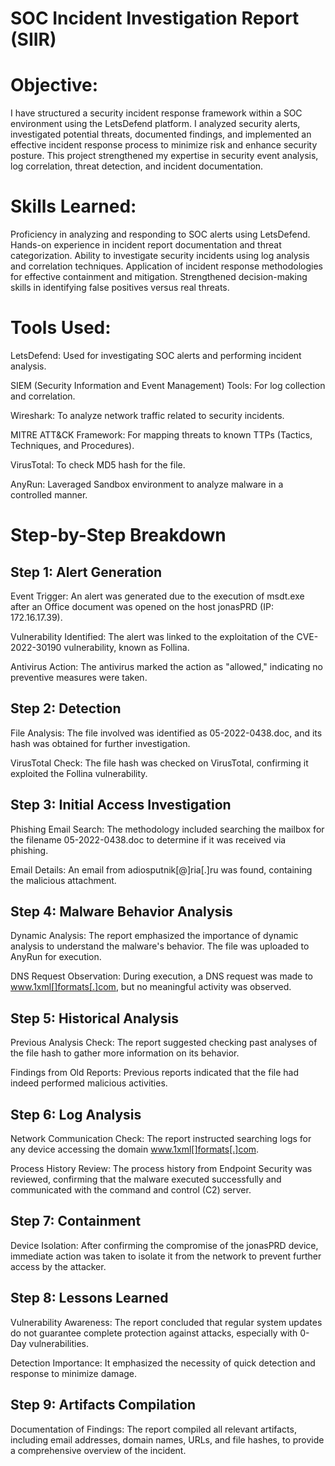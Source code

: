 # SOC Incident Investigation Report (SIIR) 

# Objective:
I have structured a security incident response framework within a SOC environment using the LetsDefend platform. I analyzed security alerts, investigated potential threats, documented findings, and implemented an effective incident response process to minimize risk and enhance security posture. This project strengthened my expertise in security event analysis, log correlation, threat detection, and incident documentation.

# Skills Learned:
Proficiency in analyzing and responding to SOC alerts using LetsDefend.
Hands-on experience in incident report documentation and threat categorization.
Ability to investigate security incidents using log analysis and correlation techniques.
Application of incident response methodologies for effective containment and mitigation.
Strengthened decision-making skills in identifying false positives versus real threats.

# Tools Used:
LetsDefend: Used for investigating SOC alerts and performing incident analysis.

SIEM (Security Information and Event Management) Tools: For log collection and correlation.

Wireshark: To analyze network traffic related to security incidents.

MITRE ATT&CK Framework: For mapping threats to known TTPs (Tactics, Techniques, and Procedures).

VirusTotal: To check MD5 hash for the file.

AnyRun: Laveraged Sandbox environment to analyze malware in a controlled manner.


# Step-by-Step Breakdown

## Step 1: Alert Generation

Event Trigger: An alert was generated due to the execution of msdt.exe after an Office document was opened on the host jonasPRD (IP: 172.16.17.39).

Vulnerability Identified: The alert was linked to the exploitation of the CVE-2022-30190 vulnerability, known as Follina.

Antivirus Action: The antivirus marked the action as "allowed," indicating no preventive measures were taken.


## Step 2: Detection

File Analysis: The file involved was identified as 05-2022-0438.doc, and its hash was obtained for further investigation.

VirusTotal Check: The file hash was checked on VirusTotal, confirming it exploited the Follina vulnerability.

## Step 3: Initial Access Investigation

Phishing Email Search: The methodology included searching the mailbox for the filename 05-2022-0438.doc to determine if it was received via phishing.

Email Details: An email from adiosputnik[@]ria[.]ru was found, containing the malicious attachment.


## Step 4: Malware Behavior Analysis

Dynamic Analysis: The report emphasized the importance of dynamic analysis to understand the malware's behavior. The file was uploaded to AnyRun for execution.

DNS Request Observation: During execution, a DNS request was made to www.1xml[]formats[.]com, but no meaningful activity was observed.


## Step 5: Historical Analysis

Previous Analysis Check: The report suggested checking past analyses of the file hash to gather more information on its behavior.

Findings from Old Reports: Previous reports indicated that the file had indeed performed malicious activities.


## Step 6: Log Analysis

Network Communication Check: The report instructed searching logs for any device accessing the domain www.1xml[]formats[.]com.

Process History Review: The process history from Endpoint Security was reviewed, confirming that the malware executed successfully and communicated with the command and control (C2) server.


## Step 7: Containment

Device Isolation: After confirming the compromise of the jonasPRD device, immediate action was taken to isolate it from the network to prevent further access by the attacker.


## Step 8: Lessons Learned

Vulnerability Awareness: The report concluded that regular system updates do not guarantee complete protection against attacks, especially with 0-Day vulnerabilities.

Detection Importance: It emphasized the necessity of quick detection and response to minimize damage.


## Step 9: Artifacts Compilation
Documentation of Findings: The report compiled all relevant artifacts, including email addresses, domain names, URLs, and file hashes, to provide a comprehensive overview of the incident.
